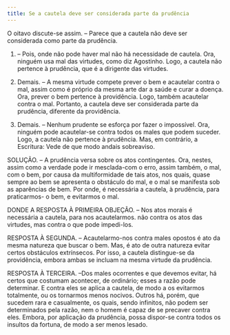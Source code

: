```yaml
---
title: Se a cautela deve ser considerada parte da prudência
---
```


O oitavo discute-se assim. – Parece que a cautela não deve ser considerada como parte da prudência.  

1. – Pois, onde não pode haver mal não há necessidade de cautela. Ora, ninguém usa mal das virtudes, como diz Agostinho. Logo, a cautela não pertence à prudência, que é a dirigente das virtudes.  

2. Demais. – A mesma virtude compete prever o bem e acautelar contra o mal, assim como é próprio da mesma arte dar a saúde e curar a doença. Ora, prever o bem pertence à providência. Logo, também acautelar contra o mal. Portanto, a cautela deve ser considerada parte da prudência, diferente da providência.  

3. Demais. – Nenhum prudente se esforça por fazer o impossível. Ora, ninguém pode acautelar-se contra todos os males que podem suceder. Logo, a cautela não pertence à prudência.  Mas, em contrário, a Escritura: Vede de que modo andais sobreaviso. 

SOLUÇÃO. – A prudência versa sobre os atos contingentes. Ora, nestes, assim como a verdade pode ir mesclada-com o erro, assim também, o mal, com o bem, por causa da multiformidade de tais atos, nos quais, quase sempre ao bem se apresenta o obstáculo do mal, e o mal se manifesta sob as aparências de bem. Por onde, é necessária a cautela, à prudência, para praticarmos- o bem, e evitarmos o mal.  

DONDE A RESPOSTA À PRIMEIRA OBJEÇÃO. – Nos atos morais é necessária a cautela, para nos acautelarmos. não contra os atos das virtudes, mas contra o que pode impedi-los.  

RESPOSTA À SEGUNDA. – Acautelarmo-nos contra males opostos é ato da mesma natureza que buscar o bem. Mas, é ato de outra natureza evitar certos obstáculos extrínsecos. Por isso, a cautela distingue-se da providência, embora ambas se incluam na mesma virtude da prudência.  

RESPOSTA À TERCEIRA. –Dos males ocorrentes e que devemos evitar, há certos que costumam acontecer, de ordinário; esses a razão pode determinar. E contra eles se aplica a cautela, de modo a os evitarmos totalmente, ou os tornarmos menos nocivos. Outros há, porém, que sucedem rara e casualmente, os quais, sendo infinitos, não podem ser determinados pela razão, nem o homem é capaz de se precaver contra eles. Embora, por aplicação da prudência, possa dispor-se contra todos os insultos da fortuna, de modo a ser menos lesado.